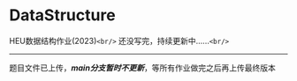 # DataStructure


HEU数据结构作业(2023)`<br/>`
还没写完，持续更新中......`<br/>`

---


题目文件已上传，***main分支暂时不更新***，等所有作业做完之后再上传最终版本
